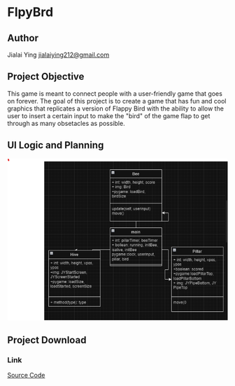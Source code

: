 # FlpyBrd
## Author
Jialai Ying
jialaiying212@gmail.com

## Project Objective
This game is meant to connect people with a user-friendly game that goes on forever. The goal of this project is to create a game that has fun and cool graphics that replicates a version of Flappy Bird with the ability to allow the user to insert a certain input to make the "bird" of the game flap to get through as many obsetacles as possible. 

## UI Logic and Planning
![Class Diagram](https://github.com/JialaiY/FlpyBrd/blob/main/imgs/flappy%20flow.png?raw=true)

## Project Download

### Link
[Source Code](https://github.com/JialaiY/FlpyBrd/tree/main/imgs/FlpyBrd)

